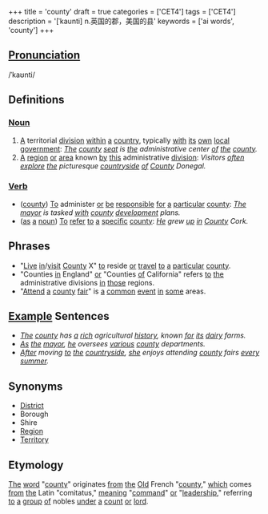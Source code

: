 +++
title = 'county'
draft = true
categories = ['CET4']
tags = ['CET4']
description = '[ˈkaunti] n.英国的郡，美国的县'
keywords = ['ai words', 'county']
+++

## [Pronunciation](/post/pronunciation/)
/ˈkaʊnti/

## Definitions
### [Noun](/post/noun/)
1. [A](/post/a/) territorial [division](/post/division/) [within](/post/within/) [a](/post/a/) [country](/post/country/), typically [with](/post/with/) [its](/post/its/) [own](/post/own/) [local](/post/local/) [government](/post/government/): *[The](/post/the/) [county](/post/county/) [seat](/post/seat/) is [the](/post/the/) administrative center [of](/post/of/) [the](/post/the/) [county](/post/county/).*
2. [A](/post/a/) [region](/post/region/) [or](/post/or/) [area](/post/area/) known [by](/post/by/) [this](/post/this/) administrative [division](/post/division/): *Visitors [often](/post/often/) [explore](/post/explore/) [the](/post/the/) picturesque [countryside](/post/countryside/) [of](/post/of/) [County](/post/county/) Donegal.*

### [Verb](/post/verb/)
- ([county](/post/county/)) [To](/post/to/) administer [or](/post/or/) [be](/post/be/) [responsible](/post/responsible/) [for](/post/for/) [a](/post/a/) [particular](/post/particular/) [county](/post/county/): *[The](/post/the/) [mayor](/post/mayor/) is tasked [with](/post/with/) [county](/post/county/) [development](/post/development/) plans.*
- ([as](/post/as/) [a](/post/a/) [noun](/post/noun/)) [To](/post/to/) [refer](/post/refer/) [to](/post/to/) [a](/post/a/) [specific](/post/specific/) [county](/post/county/): *[He](/post/he/) grew [up](/post/up/) [in](/post/in/) [County](/post/county/) Cork.*

## Phrases
- "[Live](/post/live/) [in](/post/in/)/[visit](/post/visit/) [County](/post/county/) X" [to](/post/to/) reside [or](/post/or/) [travel](/post/travel/) [to](/post/to/) [a](/post/a/) [particular](/post/particular/) [county](/post/county/).
- "Counties [in](/post/in/) England" [or](/post/or/) "Counties [of](/post/of/) California" refers [to](/post/to/) [the](/post/the/) administrative divisions [in](/post/in/) [those](/post/those/) regions.
- "[Attend](/post/attend/) [a](/post/a/) [county](/post/county/) [fair](/post/fair/)" is [a](/post/a/) [common](/post/common/) [event](/post/event/) [in](/post/in/) [some](/post/some/) areas.

## [Example](/post/example/) Sentences
- *[The](/post/the/) [county](/post/county/) has [a](/post/a/) [rich](/post/rich/) agricultural [history](/post/history/), known [for](/post/for/) [its](/post/its/) [dairy](/post/dairy/) farms.*
- *[As](/post/as/) [the](/post/the/) [mayor](/post/mayor/), [he](/post/he/) oversees [various](/post/various/) [county](/post/county/) departments.*
- *[After](/post/after/) moving [to](/post/to/) [the](/post/the/) [countryside](/post/countryside/), [she](/post/she/) enjoys attending [county](/post/county/) fairs [every](/post/every/) [summer](/post/summer/).*

## Synonyms
- [District](/post/district/)
- Borough
- Shire
- [Region](/post/region/)
- [Territory](/post/territory/)

## Etymology
[The](/post/the/) [word](/post/word/) "[county](/post/county/)" originates [from](/post/from/) [the](/post/the/) [Old](/post/old/) French "[county](/post/county/)," [which](/post/which/) comes [from](/post/from/) [the](/post/the/) Latin "comitatus," [meaning](/post/meaning/) "[command](/post/command/)" [or](/post/or/) "[leadership](/post/leadership/)," referring [to](/post/to/) [a](/post/a/) [group](/post/group/) [of](/post/of/) nobles [under](/post/under/) [a](/post/a/) [count](/post/count/) [or](/post/or/) [lord](/post/lord/).
